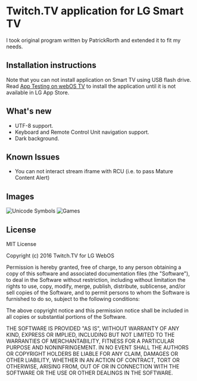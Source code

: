 # Twitch.TV application for LG Smart TV
I took original program written by PatrickRorth and extended it to fit my needs.

## Installation instructions
Note that you can not install application on Smart TV using USB flash drive.
Read [App Testing on webOS TV](https://developer.lge.com/webOSTV/develop/web-app/app-test/) 
to install the application until it is not available in LG App Store.

## What's new
+ UTF-8 support.
+ Keyboard and Remote Control Unit navigation support.
+ Dark background.

## Known Issues
+ You can not interact stream iframe with RCU (i.e. to pass Mature Content Alert)

## Images
![Unicode Symbols](http://i.imgur.com/4PbqpEx.png)
![Games](http://i.imgur.com/cS1RazF.png)

## License  
MIT License

Copyright (c) 2016 Twitch.TV for LG WebOS

Permission is hereby granted, free of charge, to any person obtaining a copy
of this software and associated documentation files (the "Software"), to deal
in the Software without restriction, including without limitation the rights
to use, copy, modify, merge, publish, distribute, sublicense, and/or sell
copies of the Software, and to permit persons to whom the Software is
furnished to do so, subject to the following conditions:

The above copyright notice and this permission notice shall be included in all
copies or substantial portions of the Software.

THE SOFTWARE IS PROVIDED "AS IS", WITHOUT WARRANTY OF ANY KIND, EXPRESS OR
IMPLIED, INCLUDING BUT NOT LIMITED TO THE WARRANTIES OF MERCHANTABILITY,
FITNESS FOR A PARTICULAR PURPOSE AND NONINFRINGEMENT. IN NO EVENT SHALL THE
AUTHORS OR COPYRIGHT HOLDERS BE LIABLE FOR ANY CLAIM, DAMAGES OR OTHER
LIABILITY, WHETHER IN AN ACTION OF CONTRACT, TORT OR OTHERWISE, ARISING FROM,
OUT OF OR IN CONNECTION WITH THE SOFTWARE OR THE USE OR OTHER DEALINGS IN THE
SOFTWARE.
